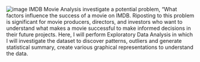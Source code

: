 ![image](https://github.com/Bmounika4/IMBD-Movie-Analysis/assets/134295102/f6f6f54a-5b94-46fa-9007-08f076e7a42a)
IMDB Movie Analysis investigate a potential problem, “What factors influence the success of a movie on IMDB. Riposting to this problem is significant for movie producers, directors, and investors who want to understand what makes a movie successful to make informed decisions in their future projects.
Here, I will perform Exploratory Data Analysis in which I will investigate the dataset to discover patterns, outliers  and generate statistical summary, create various graphical representations to understand the data.
